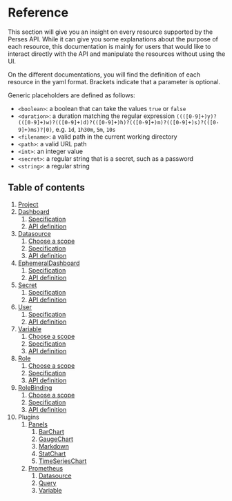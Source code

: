 # Reference

This section will give you an insight on every resource supported by the Perses API. While it can give you some
explanations about the purpose of each resource, this documentation is mainly for users that would like to interact
directly with the API and manipulate the resources without using the UI.

On the different documentations, you will find the definition of each resource in the yaml format.
Brackets indicate that a parameter is optional.

Generic placeholders are defined as follows:

* `<boolean>`: a boolean that can take the values `true` or `false`
* `<duration>`: a duration matching the regular
  expression `((([0-9]+)y)?(([0-9]+)w)?(([0-9]+)d)?(([0-9]+)h)?(([0-9]+)m)?(([0-9]+)s)?(([0-9]+)ms)?|0)`,
  e.g. `1d`, `1h30m`, `5m`, `10s`
* `<filename>`: a valid path in the current working directory
* `<path>`: a valid URL path
* `<int>`: an integer value
* `<secret>`: a regular string that is a secret, such as a password
* `<string>`: a regular string

## Table of contents

1. [Project](./project.md)
1. [Dashboard](./dashboard.md)
    1. [Specification](./dashboard.md#dashboard-specification)
    1. [API definition](./dashboard.md#api-definition)
1. [Datasource](./datasource.md)
    1. [Choose a scope](./datasource.md#choose-a-scope)
    1. [Specification](./datasource.md#datasource-specification)
    1. [API definition](./datasource.md#api-definition)
1. [EphemeralDashboard](./ephemeral-dashboard.md)
    1. [Specification](./ephemeral-dashboard.md#ephemeral-dashboard-specification)
    1. [API definition](./ephemeral-dashboard.md#api-definition)
1. [Secret](./secret.md)
    1. [Specification](./secret.md#secret-specification)
    1. [API definition](./secret.md#api-definition)
1. [User](./user.md)
    1. [Specification](./user.md#user-specification)
    1. [API definition](./user.md#api-definition)
1. [Variable](./variable.md)
    1. [Choose a scope](./variable.md#choose-a-scope)
    1. [Specification](./variable.md#variable-specification)
    1. [API definition](./variable.md#api-definition)
1. [Role](./role.md)
    1. [Choose a scope](./datasource.md#choose-a-scope)
    1. [Specification](./role.md#role-specification)
    1. [API definition](./role.md#api-definition)
1. [RoleBinding](./rolebinding.md)
    1. [Choose a scope](./rolebinding.md#choose-a-scope)
    1. [Specification](./rolebinding.md#rolebinding-specification)
    1. [API definition](./rolebinding.md#api-definition)
1. Plugins
     1. [Panels](../plugins/panels.md)
        1. [BarChart](../plugins/panels.md#barchart)
        1. [GaugeChart](../plugins/panels.md#gaugechart)
        1. [Markdown](../plugins/panels.md#markdown)
        1. [StatChart](../plugins/panels.md#statchart)
        1. [TimeSeriesChart](../plugins/panels.md#timeserieschart)
     1. [Prometheus](../plugins/prometheus.md)
        1. [Datasource](../plugins/prometheus.md#datasource)
        1. [Query](../plugins/prometheus.md#query)
        1. [Variable](../plugins/prometheus.md#variable)